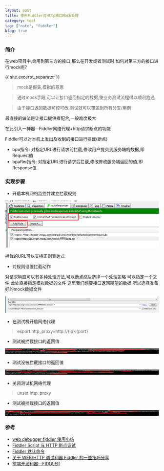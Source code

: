 ```yaml
---
layout: post
title: 使用Fiddler对Http接口Mock处理
category: tool
tag: ["note", "fiddler"]
blog: true
---
```

### 简介 ###
在web项目中,会用到第三方的接口,那么在开发或者测试时,如何对第三方的接口进行mock呢?

{{ site.excerpt_separator }}

> mock是假装,模拟的意思

> 通过mock手段,可以让接口返回指定的数据,使业务测试流程得以顺利跑通

> 由于接口返回数据可控可改,测试就可以覆盖到所有分支/用例

最直接的做法是让接口提供者配合,一般难度极大

在此引入一神器--Fiddler网络代理+http请求断点的功能

Fiddler可以对本机上发出及收到的接口进行拦截(断点)

 - bpu指令: 对指定URL进行请求前拦截,修改用户提交到服务端的数据,即Request值
 - bpafter指令: 对指定URL进行请求后拦截,修改修改服务端返回的值,即Response值

### 实现步骤 ###
 - 开启本机网络监控并建立拦截规则

 ![对拦截对URL建立规则](/assets/images/fiddler/mock_http_response.png)
 
 拦截的URL可以支持正则表达式 

 - 对规则设置拦截动作

 对请求响应可以有多种处理方法,可以断点然后选择一个处理策略
 可以指定一个文件,此处直接指定模拟数据的文件
 这里我们想要接口返回期望的数据,所以选择准备好的mock数据文件

 ![设置接口返回值](/assets/images/fiddler/mock_http_repsonse2.png)
 
 - 在测试机开启网络代理

> export http_proxy=http://{ip}:{port}

 - 测试被拦截接口的返回值

 ![被代理并拦截的接口返回值](/assets/images/fiddler/after_set_http_proxy1.png)

 - 测试没被拦截接口的返回值

 ![被代理没拦截的接口返回值](/assets/images/fiddler/after_set_http_proxy.png)

 - 关闭测试机网络代理

> unset http_proxy

 - 测试被拦截接口的返回值

 ![关闭代理接口返回值](/assets/images/fiddler/before_set_http_proxy.png)

### 参考 ###
 * [web debugger fiddler 使用小结](http://www.cnblogs.com/forcertain/archive/2012/11/29/2795139.html)
 * [Fiddler Script 与 HTTP 断点调试](http://my.oschina.net/leejun2005/blog/399108)
 * [Fiddler 默认命令](http://blog.csdn.net/spring21st/article/details/5843495)
 * [关于 WEB/HTTP 调试利器 Fiddler 的一些技巧分享](http://my.oschina.net/leejun2005/blog/151103)
 * [前端开发利器—FIDDLER](http://www.cnblogs.com/yuzhongwusan/archive/2012/07/20/2601306.html?utm_source=tuicool&utm_medium=referral)
